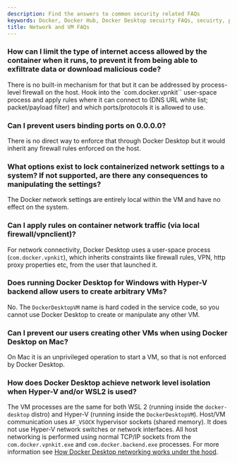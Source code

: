 ```yaml
---
description: Find the answers to common security related FAQs
keywords: Docker, Docker Hub, Docker Desktop secuirty FAQs, secuirty, platform, networks, vms
title: Network and VM FAQs
---
```


### How can I limit the type of internet access allowed by the container when it runs, to prevent it from being able to exfiltrate data or download malicious code? 

There is no built-in mechanism for that but it can be addressed by process-level firewall on the host. Hook into the `com.docker.vpnkit`` user-space process and apply rules where it can connect to (DNS URL white list; packet/payload filter) and which ports/protocols it is allowed to use.

### Can I prevent users binding ports on 0.0.0.0? 

There is no direct way to enforce that through Docker Desktop but it would inherit any firewall rules enforced on the host.

### What options exist to lock containerized network settings to a system? If not supported, are there any consequences to manipulating the settings? 

The Docker network settings are entirely local within the VM and have no effect on the system.

### Can I apply rules on container network traffic (via local firewall/vpnclient)? 

For network connectivity, Docker Desktop uses a user-space process (`com.docker.vpnkit`), which inherits constraints like firewall rules, VPN, http proxy properties etc, from the user that launched it.

### Does running Docker Desktop for Windows with Hyper-V backend allow users to create arbitrary VMs? 

No. The `DockerDesktopVM` name is hard coded in the service code, so you cannot use Docker Desktop to create or manipulate any other VM.

### Can I prevent our users creating other VMs when using Docker Desktop on Mac? 

On Mac it is an unprivileged operation to start a VM, so that is not enforced by Docker Desktop.

### How does Docker Desktop achieve network level isolation when Hyper-V and/or WSL2 is used? 

The VM processes are the same for both WSL 2 (running inside the `docker-desktop` distro) and Hyper-V (running inside the `DockerDesktopVM`). Host/VM communication uses `AF_VSOCK` hypervisor sockets (shared memory). It does not use Hyper-V network switches or network interfaces. All host networking is performed using normal TCP/IP sockets from the `com.docker.vpnkit.exe` and `com.docker.backend.exe` processes. For more information see [How Docker Desktop networking works under the hood](https://www.docker.com/blog/how-docker-desktop-networking-works-under-the-hood/). 